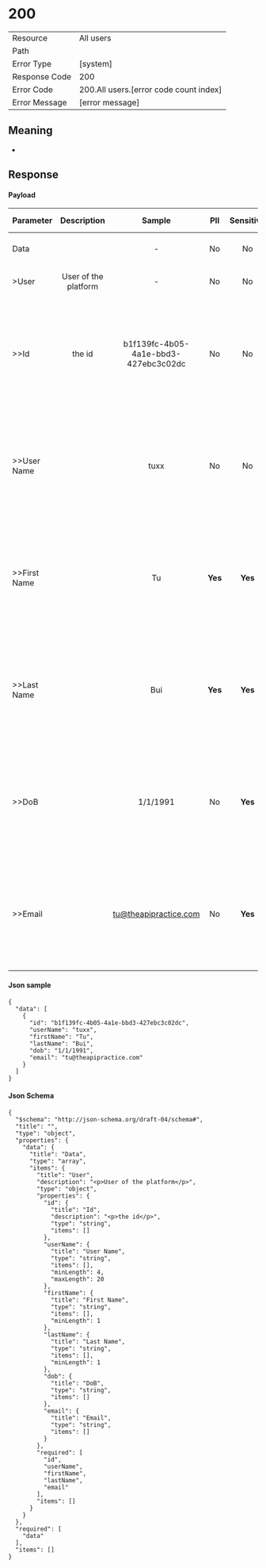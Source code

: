 # 200

|                                       |                                                 |
| ------------------------------------- | ----------------------------------------------- |
| Resource                              | All users                                         |
| Path                                  |                                            |
| Error Type                            | [system]                                       |
| Response Code                         | 200                                              |
| Error Code                            | 200.All users.[error code count index]                                     |
| Error Message                         | [error message] |

## Meaning
-

## Response


#### Payload 



| Parameter | Description | Sample | PII | Sensitive | Unique Identifier | Mandatory | Default | Details |
| :----- | :-----: | :-----: | :-----: | :-----: | :-----: | :-----: | :-----: | :----- |
| Data |  |  -  | No | No | No | No |  -  | Data Type : array<br>  |
| >User | &#xA;&#xA;User of the platform&#xA; |  -  | No | No | No | No |  -  | Data Type : object<br>  |
| >>Id | &#xA;&#xA;the id&#xA; | b1f139fc-4b05-4a1e-bbd3-427ebc3c02dc | No | No | Yes | No |  -  | Data Type : string<br> Min. length :  - <br> Max. length : No<br> Regex :  - <br>  |
| >>User Name |  | tuxx | No | No | Yes | No |  -  | Data Type : string<br> Min. length : 4<br> Max. length : No<br> Regex :  - <br>  |
| >>First Name |  | Tu | **Yes** | **Yes** | No | No |  -  | Data Type : string<br> Min. length : 1<br> Max. length : No<br> Regex :  - <br>  |
| >>Last Name |  | Bui | **Yes** | **Yes** | No | No |  -  | Data Type : string<br> Min. length : 1<br> Max. length : No<br> Regex :  - <br>  |
| >>DoB |  | 1/1/1991 | No | **Yes** | No | No |  -  | Data Type : string<br> Min. length :  - <br> Max. length : No<br> Regex :  - <br>  |
| >>Email |  | tu@theapipractice.com | No | **Yes** | Yes | No |  -  | Data Type : string<br> Min. length :  - <br> Max. length : No<br> Regex :  - <br>  |



#### Json sample
```
{
  "data": [
    {
      "id": "b1f139fc-4b05-4a1e-bbd3-427ebc3c02dc",
      "userName": "tuxx",
      "firstName": "Tu",
      "lastName": "Bui",
      "dob": "1/1/1991",
      "email": "tu@theapipractice.com"
    }
  ]
}
```


#### Json Schema
```
{
  "$schema": "http://json-schema.org/draft-04/schema#",
  "title": "",
  "type": "object",
  "properties": {
    "data": {
      "title": "Data",
      "type": "array",
      "items": {
        "title": "User",
        "description": "<p>User of the platform</p>",
        "type": "object",
        "properties": {
          "id": {
            "title": "Id",
            "description": "<p>the id</p>",
            "type": "string",
            "items": []
          },
          "userName": {
            "title": "User Name",
            "type": "string",
            "items": [],
            "minLength": 4,
            "maxLength": 20
          },
          "firstName": {
            "title": "First Name",
            "type": "string",
            "items": [],
            "minLength": 1
          },
          "lastName": {
            "title": "Last Name",
            "type": "string",
            "items": [],
            "minLength": 1
          },
          "dob": {
            "title": "DoB",
            "type": "string",
            "items": []
          },
          "email": {
            "title": "Email",
            "type": "string",
            "items": []
          }
        },
        "required": [
          "id",
          "userName",
          "firstName",
          "lastName",
          "email"
        ],
        "items": []
      }
    }
  },
  "required": [
    "data"
  ],
  "items": []
}
```


